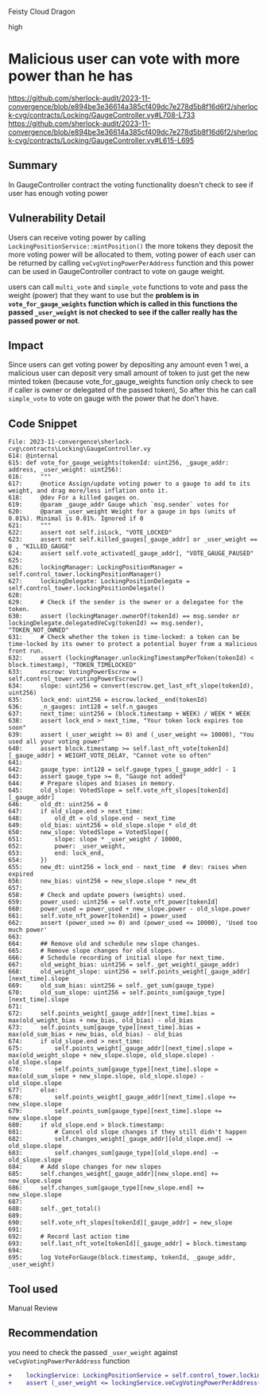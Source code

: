 Feisty Cloud Dragon

high

# Malicious user can vote with more power than he has

https://github.com/sherlock-audit/2023-11-convergence/blob/e894be3e36614a385cf409dc7e278d5b8f16d6f2/sherlock-cvg/contracts/Locking/GaugeController.vy#L708-L733
https://github.com/sherlock-audit/2023-11-convergence/blob/e894be3e36614a385cf409dc7e278d5b8f16d6f2/sherlock-cvg/contracts/Locking/GaugeController.vy#L615-L695

## Summary
In GaugeController contract the voting functionality doesn't check to see if user has enough voting power 

## Vulnerability Detail
Users can receive voting power by calling `LockingPositionService::mintPosition()`  the more tokens they deposit the more voting power will be allocated to them, voting power of each user can be returned by calling `veCvgVotingPowerPerAddress` function and this power can be used in GaugeController contract to vote on gauge weight. 

users can call `multi_vote` and `simple_vote` functions  to vote and pass the weight (power) that they want to use but the **problem is in `vote_for_gauge_weights` function which is called in this functions the passed `_user_weight`  is not checked to see if the caller really has the passed power or not**.

## Impact
Since users can get voting power by depositing any amount even 1 wei, a malicious user can deposit very small amount of token to just get the new minted token (because vote_for_gauge_weights function only check to see if caller is owner or delegated of the passed token), So after this he can call `simple_vote` to vote on gauge with the power that he don't have.

## Code Snippet
```solidity
File: 2023-11-convergence\sherlock-cvg\contracts\Locking\GaugeController.vy
614: @internal
615: def vote_for_gauge_weights(tokenId: uint256, _gauge_addr: address, _user_weight: uint256):
616:     """
617:     @notice Assign/update voting power to a gauge to add to its weight, and drag more/less inflation onto it.
618:     @dev For a killed gauges on.
619:     @param _gauge_addr Gauge which `msg.sender` votes for
620:     @param _user_weight Weight for a gauge in bps (units of 0.01%). Minimal is 0.01%. Ignored if 0
621:     """
622:     assert not self.isLock, "VOTE_LOCKED"
623:     assert not self.killed_gauges[_gauge_addr] or _user_weight == 0 , "KILLED_GAUGE"
624:     assert self.vote_activated[_gauge_addr], "VOTE_GAUGE_PAUSED"
625: 
626:     lockingManager: LockingPositionManager = self.control_tower.lockingPositionManager()
627:     lockingDelegate: LockingPositionDelegate = self.control_tower.lockingPositionDelegate()
628: 
629:     # Check if the sender is the owner or a delegatee for the token.
630:     assert (lockingManager.ownerOf(tokenId) == msg.sender or lockingDelegate.delegatedVeCvg(tokenId) == msg.sender), "TOKEN_NOT_OWNED"
631:     # Check whether the token is time-locked: a token can be time-locked by its owner to protect a potential buyer from a malicious front run.
632:     assert (lockingManager.unlockingTimestampPerToken(tokenId) < block.timestamp), "TOKEN_TIMELOCKED"
633:     escrow: VotingPowerEscrow = self.control_tower.votingPowerEscrow()
634:     slope: uint256 = convert(escrow.get_last_nft_slope(tokenId), uint256)
635:     lock_end: uint256 = escrow.locked__end(tokenId)
636:     _n_gauges: int128 = self.n_gauges
637:     next_time: uint256 = (block.timestamp + WEEK) / WEEK * WEEK
638:     assert lock_end > next_time, "Your token lock expires too soon"
639:     assert (_user_weight >= 0) and (_user_weight <= 10000), "You used all your voting power"
640:     assert block.timestamp >= self.last_nft_vote[tokenId][_gauge_addr] + WEIGHT_VOTE_DELAY, "Cannot vote so often"
641: 
642:     gauge_type: int128 = self.gauge_types_[_gauge_addr] - 1
643:     assert gauge_type >= 0, "Gauge not added"
644:     # Prepare slopes and biases in memory.
645:     old_slope: VotedSlope = self.vote_nft_slopes[tokenId][_gauge_addr]
646:     old_dt: uint256 = 0
647:     if old_slope.end > next_time:
648:         old_dt = old_slope.end - next_time
649:     old_bias: uint256 = old_slope.slope * old_dt
650:     new_slope: VotedSlope = VotedSlope({
651:         slope: slope * _user_weight / 10000,
652:         power: _user_weight,
653:         end: lock_end,
654:     })
655:     new_dt: uint256 = lock_end - next_time  # dev: raises when expired
656:     new_bias: uint256 = new_slope.slope * new_dt
657: 
658:     # Check and update powers (weights) used.
659:     power_used: uint256 = self.vote_nft_power[tokenId]
660:     power_used = power_used + new_slope.power - old_slope.power
661:     self.vote_nft_power[tokenId] = power_used
662:     assert (power_used >= 0) and (power_used <= 10000), 'Used too much power'
663: 
664:     ## Remove old and schedule new slope changes.
665:     # Remove slope changes for old slopes.
666:     # Schedule recording of initial slope for next_time.
667:     old_weight_bias: uint256 = self._get_weight(_gauge_addr)
668:     old_weight_slope: uint256 = self.points_weight[_gauge_addr][next_time].slope
669:     old_sum_bias: uint256 = self._get_sum(gauge_type)
670:     old_sum_slope: uint256 = self.points_sum[gauge_type][next_time].slope
671: 
672:     self.points_weight[_gauge_addr][next_time].bias = max(old_weight_bias + new_bias, old_bias) - old_bias
673:     self.points_sum[gauge_type][next_time].bias = max(old_sum_bias + new_bias, old_bias) - old_bias
674:     if old_slope.end > next_time:
675:         self.points_weight[_gauge_addr][next_time].slope = max(old_weight_slope + new_slope.slope, old_slope.slope) - old_slope.slope
676:         self.points_sum[gauge_type][next_time].slope = max(old_sum_slope + new_slope.slope, old_slope.slope) - old_slope.slope
677:     else:
678:         self.points_weight[_gauge_addr][next_time].slope += new_slope.slope
679:         self.points_sum[gauge_type][next_time].slope += new_slope.slope
680:     if old_slope.end > block.timestamp:
681:         # Cancel old slope changes if they still didn't happen
682:         self.changes_weight[_gauge_addr][old_slope.end] -= old_slope.slope
683:         self.changes_sum[gauge_type][old_slope.end] -= old_slope.slope
684:     # Add slope changes for new slopes
685:     self.changes_weight[_gauge_addr][new_slope.end] += new_slope.slope
686:     self.changes_sum[gauge_type][new_slope.end] += new_slope.slope
687: 
688:     self._get_total()
689: 
690:     self.vote_nft_slopes[tokenId][_gauge_addr] = new_slope
691: 
692:     # Record last action time
693:     self.last_nft_vote[tokenId][_gauge_addr] = block.timestamp
694: 
695:     log VoteForGauge(block.timestamp, tokenId, _gauge_addr, _user_weight)
```
## Tool used

Manual Review

## Recommendation
you need to check the passed `_user_weight`  against `veCvgVotingPowerPerAddress`  function
```diff
+    lockingService: LockingPositionService = self.control_tower.lockingPositionService()
+    assert (_user_weight <= lockingService.veCvgVotingPowerPerAddress(msg.sender)), "not enough power"
```